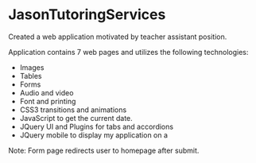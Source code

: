 # JasonTutoringServices

Created a web application motivated by teacher assistant position. 

Application contains 7 web pages and utilizes the following technologies:
- Images
- Tables
- Forms
- Audio and video
- Font and printing
- CSS3 transitions and animations
- JavaScript to get the current date.
- JQuery UI and Plugins for tabs and accordions
- JQuery mobile to display my application on a 

Note: Form page redirects user to homepage after submit. 
